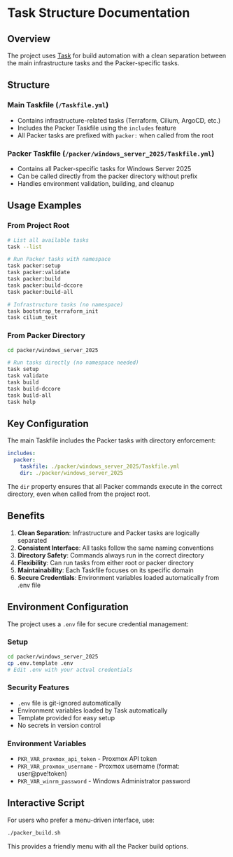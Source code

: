 # Task Structure Documentation

## Overview

The project uses [Task](https://taskfile.dev/) for build automation with a clean separation between the main infrastructure tasks and the Packer-specific tasks.

## Structure

### Main Taskfile (`/Taskfile.yml`)
- Contains infrastructure-related tasks (Terraform, Cilium, ArgoCD, etc.)
- Includes the Packer Taskfile using the `includes` feature
- All Packer tasks are prefixed with `packer:` when called from the root

### Packer Taskfile (`/packer/windows_server_2025/Taskfile.yml`)
- Contains all Packer-specific tasks for Windows Server 2025
- Can be called directly from the packer directory without prefix
- Handles environment validation, building, and cleanup

## Usage Examples

### From Project Root
```bash
# List all available tasks
task --list

# Run Packer tasks with namespace
task packer:setup
task packer:validate
task packer:build
task packer:build-dccore
task packer:build-all

# Infrastructure tasks (no namespace)
task bootstrap_terraform_init
task cilium_test
```

### From Packer Directory
```bash
cd packer/windows_server_2025

# Run tasks directly (no namespace needed)
task setup
task validate
task build
task build-dccore
task build-all
task help
```

## Key Configuration

The main Taskfile includes the Packer tasks with directory enforcement:

```yaml
includes:
  packer:
    taskfile: ./packer/windows_server_2025/Taskfile.yml
    dir: ./packer/windows_server_2025
```

The `dir` property ensures that all Packer commands execute in the correct directory, even when called from the project root.

## Benefits

1. **Clean Separation**: Infrastructure and Packer tasks are logically separated
2. **Consistent Interface**: All tasks follow the same naming conventions
3. **Directory Safety**: Commands always run in the correct directory
4. **Flexibility**: Can run tasks from either root or packer directory
5. **Maintainability**: Each Taskfile focuses on its specific domain
6. **Secure Credentials**: Environment variables loaded automatically from .env file

## Environment Configuration

The project uses a `.env` file for secure credential management:

### Setup
```bash
cd packer/windows_server_2025
cp .env.template .env
# Edit .env with your actual credentials
```

### Security Features
- `.env` file is git-ignored automatically
- Environment variables loaded by Task automatically
- Template provided for easy setup
- No secrets in version control

### Environment Variables
- `PKR_VAR_proxmox_api_token` - Proxmox API token
- `PKR_VAR_proxmox_username` - Proxmox username (format: user@pve!token)
- `PKR_VAR_winrm_password` - Windows Administrator password

## Interactive Script

For users who prefer a menu-driven interface, use:
```bash
./packer_build.sh
```

This provides a friendly menu with all the Packer build options.
